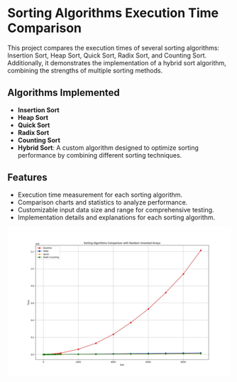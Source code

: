 # Sorting Algorithms Execution Time Comparison

This project compares the execution times of several sorting algorithms: Insertion Sort, Heap Sort, Quick Sort, Radix Sort, and Counting Sort. Additionally, it demonstrates the implementation of a hybrid sort algorithm, combining the strengths of multiple sorting methods.

## Algorithms Implemented
- **Insertion Sort**
- **Heap Sort**
- **Quick Sort**
- **Radix Sort**
- **Counting Sort**
- **Hybrid Sort**: A custom algorithm designed to optimize sorting performance by combining different sorting techniques.

## Features
- Execution time measurement for each sorting algorithm.
- Comparison charts and statistics to analyze performance.
- Customizable input data size and range for comprehensive testing.
- Implementation details and explanations for each sorting algorithm.

<img src="output_unsorted.jpg"/>
